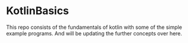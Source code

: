 # KotlinBasics
This repo consists of the fundamentals of kotlin with some of the simple example programs. 
And will be updating the further concepts over here.
